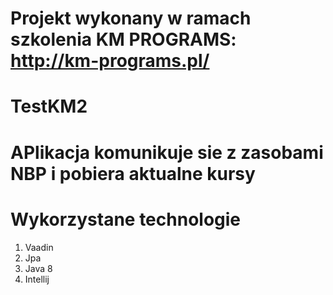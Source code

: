 # Projekt wykonany w ramach szkolenia KM PROGRAMS: http://km-programs.pl/
# TestKM2

# APlikacja komunikuje sie z zasobami NBP i pobiera aktualne kursy

# Wykorzystane technologie
1. Vaadin
2. Jpa
3. Java 8
4. Intellij
